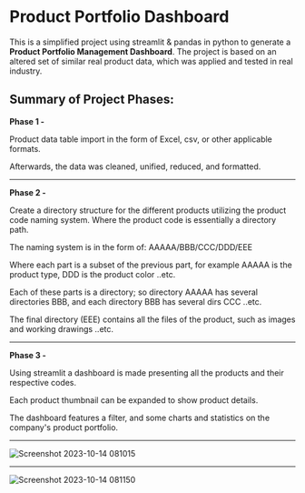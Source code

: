 # Product Portfolio Dashboard

This is a simplified project using streamlit & pandas in python to generate a **Product Portfolio Management Dashboard**.
The project is based on an altered set of similar real product data, which was applied and tested in real industry.


Summary of Project Phases:
-----
**Phase 1 -**

Product data table import in the form of Excel, csv, or other applicable formats. 

Afterwards, the data was cleaned, unified, reduced, and formatted. 

-----
**Phase 2 -**

Create a directory structure for the different products utilizing the product code naming system. Where the product code is essentially a directory path.

The naming system is in the form of: AAAAA/BBB/CCC/DDD/EEE

Where each part is a subset of the previous part, for example AAAAA is the product type, DDD is the product color ..etc.

Each of these parts is a directory; so directory AAAAA has several directories BBB, and each directory BBB has several dirs CCC ..etc.

The final directory (EEE) contains all the files of the product, such as images and working drawings ..etc.

-----
**Phase 3 -**

Using streamlit a dashboard is made presenting all the products and their respective codes.

Each product thumbnail can be expanded to show product details.

The dashboard features a filter, and some charts and statistics on the company's product portfolio.

-----
![Screenshot 2023-10-14 081015](https://github.com/hootsh1337/PPD-2/assets/100040135/74dfbb24-1c9c-4280-b2ed-62a5e4ca3ebf)

-----
![Screenshot 2023-10-14 081150](https://github.com/hootsh1337/PPD-2/assets/100040135/d3adeb58-63a1-4043-b5f7-53b1fc5a5191)
